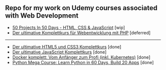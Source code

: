 ## Repo for my work on Udemy courses associated with Web Development

- [50 Projects In 50 Days - HTML, CSS & JavaScript](https://www.udemy.com/course/50-projects-50-days) [wip]
- [Der ultimative Komplettkurs für Webentwicklung mit PHP](https://www.udemy.com/course/php-komplettkurs/) [deferred]    
---
- [Der ultimative HTML5 und CSS3 Komplettkurs](https://www.udemy.com/course/der-ultimative-html5-und-css3-komplettkurs/) [done]  
- [Der ultimative JavaScript Komplettkurs](https://www.udemy.com/course/der-ultimative-javascript-komplettkurs/) [done]
- [Docker komplett: Vom Anfänger zum Profi (inkl. Kubernetes)](https://www.udemy.com/course/docker-komplett/) [done]
- [Python Mega Course: Learn Python in 60 Days, Build 20 Apps](https://www.udemy.com/course/the-python-mega-course/) [done]

